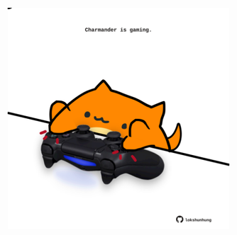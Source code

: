 <!-- built at 05/08/2025, 04:17:47 UTC -->
<p align="center">
  <img width="500" height="500" src="./ReadmeImage.svg">
</p>
